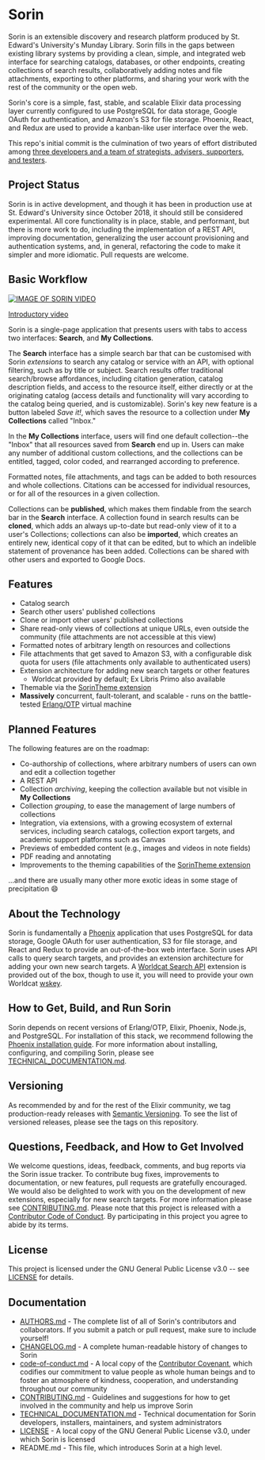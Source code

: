 # Sorin

Sorin is an extensible discovery and research platform produced by St. Edward's University's Munday Library. Sorin fills in the gaps between existing library systems by providing a clean, simple, and integrated web interface for searching catalogs, databases, or other endpoints, creating collections of search results, collaboratively adding notes and file attachments, exporting to other platforms, and sharing your work with the rest of the community or the open web.

Sorin's core is a simple, fast, stable, and scalable Elixir data processing layer currently configured to use PostgreSQL for data storage, Google OAuth for authentication, and Amazon's S3 for file storage. Phoenix, React, and Redux are used to provide a kanban-like user interface over the web.

This repo's initial commit is the culmination of two years of effort distributed among [three developers and a team of strategists, advisers, supporters, and testers](AUTHORS.md).

## Project Status

Sorin is in active development, and though it has been in production use at St. Edward's University since October 2018, it should still be considered experimental. All core functionality is in place, stable, and performant, but there is more work to do, including the implementation of a REST API, improving documentation, generalizing the user account provisioning and authentication systems, and, in general, refactoring the code to make it simpler and more idiomatic. Pull requests are welcome.

## Basic Workflow

[![IMAGE OF SORIN VIDEO](https://img.youtube.com/vi/aVIIiqC5JXU/maxresdefault.jpg)](https://youtu.be/aVIIiqC5JXU)

[Introductory video](https://youtu.be/aVIIiqC5JXU)

Sorin is a single-page application that presents users with tabs to access two interfaces: **Search**, and **My Collections**.

The **Search** interface has a simple search bar that can be customised with Sorin *extensions* to search any catalog or service with an API, with optional filtering, such as by title or subject. Search results offer traditional search/browse affordances, including citation generation, catalog description fields, and access to the resource itself, either directly or at the originating catalog (access details and functionality will vary according to the catalog being queried, and is customizable). Sorin's key new feature is a button labeled *Save it!*, which saves the resource to a collection under **My Collections** called "Inbox."

In the **My Collections** interface, users will find one default collection--the "Inbox" that all resources saved from **Search** end up in. Users can make any number of additional custom collections, and the collections can be entitled, tagged, color coded, and rearranged according to preference.

Formatted notes, file attachments, and tags can be added to both resources and whole collections. Citations can be accessed for individual resources, or for all of the resources in a given collection. 

Collections can be **published**, which makes them findable from the search bar in the **Search** interface. A collection found in search results can be **cloned**, which adds an always up-to-date but read-only view of it to a user's Collections; collections can also be **imported**, which creates an entirely new, identical copy of it that can be edited, but to which an indelible statement of provenance has been added. Collections can be shared with other users and exported to Google Docs.

## Features

* Catalog search
* Search other users' published collections
* Clone or import other users' published collections
* Share read-only views of collections at unique URLs, even outside the community (file attachments are not accessible at this view)
* Formatted notes of arbitrary length on resources and collections
* File attachments that get saved to Amazon S3, with a configurable disk quota for users (file attachments only available to authenticated users)
* Extension architecture for adding new search targets or other features
  * Worldcat provided by default; Ex Libris Primo also available
* Themable via the [SorinTheme extension](https://github.com/seulibrary/Sorin-Theme)
* **Massively** concurrent, fault-tolerant, and scalable - runs on the battle-tested [Erlang/OTP](https://en.wikipedia.org/wiki/Erlang_(programming_language)) virtual machine

## Planned Features

The following features are on the roadmap:

* Co-authorship of collections, where arbitrary numbers of users can own and edit a collection together
* A REST API
* Collection *archiving*, keeping the collection available but not visible in **My Collections**
* Collection *grouping*, to ease the management of large numbers of collections
* Integration, via extensions, with a growing ecosystem of external services, including search catalogs, collection export targets, and academic support platforms such as Canvas
* Previews of embedded content (e.g., images and videos in note fields)
* PDF reading and annotating
* Improvements to the theming capabilities of the [SorinTheme extension](https://github.com/seulibrary/Sorin-Theme)

...and there are usually many other more exotic ideas in some stage of precipitation :smile:

## About the Technology

Sorin is fundamentally a [Phoenix](https://phoenixframework.org/) application that uses PostgreSQL for data storage, Google OAuth for user authentication, S3 for file storage, and React and Redux to provide an out-of-the-box web interface. Sorin uses API calls to query search targets, and provides an extension architecture for adding your own new search targets. A [Worldcat Search API](https://www.oclc.org/developer/develop/web-services/worldcat-search-api.en.html) extension is provided out of the box, though to use it, you will need to provide your own Worldcat [wskey](https://www.oclc.org/developer/develop/authentication/how-to-request-a-wskey.en.html).

## How to Get, Build, and Run Sorin

Sorin depends on recent versions of Erlang/OTP, Elixir, Phoenix, Node.js, and PostgreSQL. For installation of this stack, we recommend following the [Phoenix installation guide](https://hexdocs.pm/phoenix/installation.html). For more information about installing, configuring, and compiling Sorin, please see [TECHNICAL_DOCUMENTATION.md](TECHNICAL_DOCUMENTATION.md).

## Versioning

As recommended by and for the rest of the Elixir community, we tag production-ready releases with [Semantic Versioning](http://semver.org/). To see the list of versioned releases, please see the tags on this repository.

## Questions, Feedback, and How to Get Involved

We welcome questions, ideas, feedback, comments, and bug reports via the Sorin issue tracker. To contribute bug fixes, improvements to documentation, or new features, pull requests are gratefully encouraged. We would also be delighted to work with you on the development of new extensions, especially for new search targets. For more information please see [CONTRIBUTING.md](CONTRIBUTING.md). Please note that this project is released with a [Contributor Code of Conduct](code-of-conduct.md). By participating in this project you agree to abide by its terms.

## License

This project is licensed under the GNU General Public License v3.0 -- see [LICENSE](LICENSE) for details.

## Documentation

* [AUTHORS.md](AUTHORS.md) - The complete list of all of Sorin's contributors and collaborators. If you submit a patch or pull request, make sure to include yourself!
* [CHANGELOG.md](CHANGELOG.md) - A complete human-readable history of changes to Sorin
* [code-of-conduct.md](code-of-conduct.md) - A local copy of the [Contributor Covenant](https://www.contributor-covenant.org/), which codifies our commitment to value people as whole human beings and to foster an atmosphere of kindness, cooperation, and understanding throughout our community
* [CONTRIBUTING.md](CONTRIBUTING.md) - Guidelines and suggestions for how to get involved in the community and help us improve Sorin
* [TECHNICAL_DOCUMENTATION.md](TECHNICAL_DOCUMENTATION.md) - Technical documentation for Sorin developers, installers, maintainers, and system administrators
* [LICENSE](LICENSE) - A local copy of the GNU General Public License v3.0, under which Sorin is licensed
* README.md - This file, which introduces Sorin at a high level.
